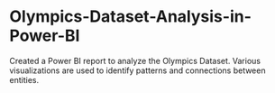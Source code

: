 # Olympics-Dataset-Analysis-in-Power-BI
Created a Power BI report to analyze the Olympics Dataset. Various visualizations are used to identify patterns and connections between entities.
